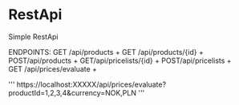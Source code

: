 # RestApi

Simple RestApi

ENDPOINTS:
GET /api/products +
GET /api/products/{id} +
POST/api/products +
GET/api/pricelists/{id}  +
POST/api/pricelists +  
GET /api/prices/evaluate +

'''
https://localhost:XXXXX/api/prices/evaluate?productId=1,2,3,4&currency=NOK,PLN
'''
